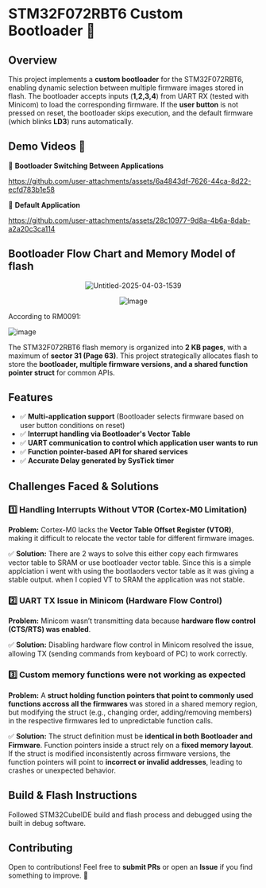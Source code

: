 # STM32F072RBT6 Custom Bootloader 🚀

## Overview
This project implements a **custom bootloader** for the STM32F072RBT6, enabling dynamic selection between multiple firmware images stored in flash. The bootloader accepts inputs (**1,2,3,4**) from UART RX (tested with Minicom) to load the corresponding firmware. If the **user button** is not pressed on reset, the bootloader skips execution, and the default firmware (which blinks **LD3**) runs automatically.  

## Demo Videos 🎥
🔹 **Bootloader Switching Between Applications**  

https://github.com/user-attachments/assets/6a4843df-7626-44ca-8d22-ecfd783b1e58

🔹 **Default Application**  

https://github.com/user-attachments/assets/28c10977-9d8a-4b6a-8dab-a2a20c3ca114

## Bootloader Flow Chart and Memory Model of flash

<p align="center">
  <img src="https://github.com/user-attachments/assets/3ddd2915-21d2-4c03-87cf-d6a16f038900" alt="Untitled-2025-04-03-1539">
</p>

<p align="center">
  <img src="https://github.com/user-attachments/assets/2e93df75-f94a-4713-a469-198e3a79bb3c" alt="Image">
</p>



According to RM0091:

![image](https://github.com/user-attachments/assets/9aa97cca-b46a-4793-837f-eaa014152ea0)


The STM32F072RBT6 flash memory is organized into **2 KB pages**, with a maximum of **sector 31 (Page 63)**. This project strategically allocates flash to store the **bootloader, multiple firmware versions, and a shared function pointer struct** for common APIs. 


## Features
- ✅ **Multi-application support** (Bootloader selects firmware based on user button conditions on reset)
- ✅ **Interrupt handling via Bootloader's Vector Table**
- ✅ **UART communication to control which application user wants to run**
- ✅ **Function pointer-based API for shared services**
- ✅ **Accurate Delay generated by SysTick timer**


## Challenges Faced & Solutions
### 1️⃣ **Handling Interrupts Without VTOR (Cortex-M0 Limitation)**
**Problem:** Cortex-M0 lacks the **Vector Table Offset Register (VTOR)**, making it difficult to relocate the vector table for different firmware images.

✅ **Solution:** There are 2 ways to solve this either copy each firmwares vector table to SRAM or use bootloader vector table. Since this is a simple applciation i went with using the bootlaoders vector table as it was giving a stable output. when I copied VT to SRAM the application was not stable.

### 2️⃣ **UART TX Issue in Minicom (Hardware Flow Control)**
**Problem:** Minicom wasn’t transmitting data because **hardware flow control (CTS/RTS) was enabled**.

✅ **Solution:** Disabling hardware flow control in Minicom resolved the issue, allowing TX (sending commands from keyboard of PC) to work correctly.

### 3️⃣ **Custom memory functions were not working as expected**
**Problem:** A **struct holding function pointers that point to commonly used functions accross all the firmwares** was stored in a shared memory region, but modifying the struct (e.g., changing order, adding/removing members) in the respective firmwares led to unpredictable function calls.

✅ **Solution:** The struct definition must be **identical in both Bootloader and Firmware**. Function pointers inside a struct rely on a **fixed memory layout**. If the struct is modified inconsistently across firmware versions, the function pointers will point to **incorrect or invalid addresses**, leading to crashes or unexpected behavior.

## Build & Flash Instructions
Followed STM32CubeIDE build and flash process and debugged using the built in debug software.

## Contributing
Open to contributions! Feel free to **submit PRs** or open an **Issue** if you find something to improve. 🚀

